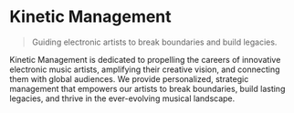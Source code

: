 # Kinetic Management

> Guiding electronic artists to break boundaries and build legacies.

Kinetic Management is dedicated to propelling the careers of innovative electronic music artists, amplifying their creative vision, and connecting them with global audiences.
We provide personalized, strategic management that empowers our artists to break boundaries, build lasting legacies, and thrive in the ever-evolving musical landscape.
